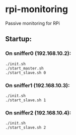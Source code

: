 # rpi-monitoring
Passive monitoring for RPi

## Startup:
### On sniffer0 (192.168.10.2):
```
./init.sh
./start_master.sh
./start_slave.sh 0
```

### On sniffer1 (192.168.10.3):
```
./init.sh
./start_slave.sh 1
```

### On sniffer2 (192.168.10.4):
```
./init.sh
./start_slave.sh 2
```
